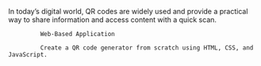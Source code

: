 In today’s digital world, QR codes are widely used and provide a practical way to share information and access content with a quick scan. 

             Web-Based Application

             Create a QR code generator from scratch using HTML, CSS, and JavaScript.

